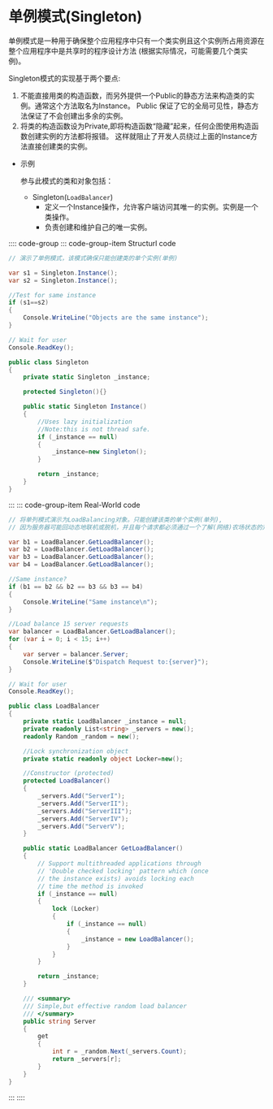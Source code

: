 # 单例模式(Singleton)

单例模式是一种用于确保整个应用程序中只有一个类实例且这个实例所占用资源在整个应用程序中是共享时的程序设计方法
  (根据实际情况，可能需要几个类实例)。

Singleton模式的实现基于两个要点:

1. 不能直接用类的构造函数，而另外提供一个Public的静态方法来构造类的实例。通常这个方法取名为Instance。
Public 保证了它的全局可见性，静态方法保证了不会创建出多余的实例。
2. 将类的构造函数设为Private,即将构造函数“隐藏”起来，任何企图使用构造函数创建实例的方法都将报错。
这样就阻止了开发人员绕过上面的Instance方法直接创建类的实例。

- 示例

  参与此模式的类和对象包括：

  - Singleton(`LoadBalancer`)
    - 定义一个Instance操作，允许客户端访问其唯一的实例。实例是一个类操作。
    - 负责创建和维护自己的唯一实例。

:::: code-group
::: code-group-item Structurl code

```cs
// 演示了单例模式，该模式确保只能创建类的单个实例(单例)

var s1 = Singleton.Instance();
var s2 = Singleton.Instance();

//Test for same instance
if (s1==s2)
{
    Console.WriteLine("Objects are the same instance");
}

// Wait for user
Console.ReadKey();

public class Singleton
{
    private static Singleton _instance;

    protected Singleton(){}

    public static Singleton Instance()
    {
        //Uses lazy initialization
        //Note:this is not thread safe.
        if (_instance == null)
        {
            _instance=new Singleton();
        }

        return _instance;
    }
}
```

:::
::: code-group-item Real-World code

```cs
// 将单列模式演示为LoadBalancing对象。只能创建该类的单个实例(单列),
// 因为服务器可能回动态地联机或脱机，并且每个请求都必须通过一个了解(网络)农场状态的对象。

var b1 = LoadBalancer.GetLoadBalancer();
var b2 = LoadBalancer.GetLoadBalancer();
var b3 = LoadBalancer.GetLoadBalancer();
var b4 = LoadBalancer.GetLoadBalancer();

//Same instance?
if (b1 == b2 && b2 == b3 && b3 == b4)
{
    Console.WriteLine("Same instance\n");
}

//Load balance 15 server requests
var balancer = LoadBalancer.GetLoadBalancer();
for (var i = 0; i < 15; i++)
{
    var server = balancer.Server;
    Console.WriteLine($"Dispatch Request to:{server}");
}

// Wait for user
Console.ReadKey();

public class LoadBalancer
{
    private static LoadBalancer _instance = null;
    private readonly List<string> _servers = new();
    readonly Random _random = new();

    //Lock synchronization object
    private static readonly object Locker=new();

    //Constructor (protected)
    protected LoadBalancer()
    {
        _servers.Add("ServerI");
        _servers.Add("ServerII");
        _servers.Add("ServerIII");
        _servers.Add("ServerIV");
        _servers.Add("ServerV");
    }

    public static LoadBalancer GetLoadBalancer()
    {
        // Support multithreaded applications through
        // 'Double checked locking' pattern which (once
        // the instance exists) avoids locking each 
        // time the method is invoked
        if (_instance == null)
        {
            lock (Locker)
            {
                if (_instance == null)
                {
                    _instance = new LoadBalancer();
                }
            }
        }

        return _instance;
    }

    /// <summary>
    /// Simple,but effective random load balancer
    /// </summary>
    public string Server
    {
        get
        {
            int r = _random.Next(_servers.Count);
            return _servers[r];
        }
    }
}
```

:::
::::
